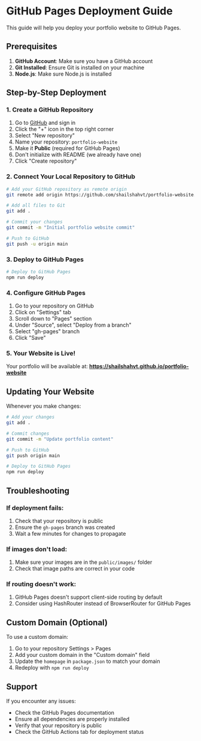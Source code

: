 # GitHub Pages Deployment Guide

This guide will help you deploy your portfolio website to GitHub Pages.

## Prerequisites

1. **GitHub Account**: Make sure you have a GitHub account
2. **Git Installed**: Ensure Git is installed on your machine
3. **Node.js**: Make sure Node.js is installed

## Step-by-Step Deployment

### 1. Create a GitHub Repository

1. Go to [GitHub](https://github.com) and sign in
2. Click the "+" icon in the top right corner
3. Select "New repository"
4. Name your repository: `portfolio-website`
5. Make it **Public** (required for GitHub Pages)
6. Don't initialize with README (we already have one)
7. Click "Create repository"

### 2. Connect Your Local Repository to GitHub

```bash
# Add your GitHub repository as remote origin
git remote add origin https://github.com/shailshahvt/portfolio-website.git

# Add all files to Git
git add .

# Commit your changes
git commit -m "Initial portfolio website commit"

# Push to GitHub
git push -u origin main
```

### 3. Deploy to GitHub Pages

```bash
# Deploy to GitHub Pages
npm run deploy
```

### 4. Configure GitHub Pages

1. Go to your repository on GitHub
2. Click on "Settings" tab
3. Scroll down to "Pages" section
4. Under "Source", select "Deploy from a branch"
5. Select "gh-pages" branch
6. Click "Save"

### 5. Your Website is Live!

Your portfolio will be available at:
**https://shailshahvt.github.io/portfolio-website**

## Updating Your Website

Whenever you make changes:

```bash
# Add your changes
git add .

# Commit changes
git commit -m "Update portfolio content"

# Push to GitHub
git push origin main

# Deploy to GitHub Pages
npm run deploy
```

## Troubleshooting

### If deployment fails:
1. Check that your repository is public
2. Ensure the `gh-pages` branch was created
3. Wait a few minutes for changes to propagate

### If images don't load:
1. Make sure your images are in the `public/images/` folder
2. Check that image paths are correct in your code

### If routing doesn't work:
1. GitHub Pages doesn't support client-side routing by default
2. Consider using HashRouter instead of BrowserRouter for GitHub Pages

## Custom Domain (Optional)

To use a custom domain:

1. Go to your repository Settings > Pages
2. Add your custom domain in the "Custom domain" field
3. Update the `homepage` in `package.json` to match your domain
4. Redeploy with `npm run deploy`

## Support

If you encounter any issues:
- Check the GitHub Pages documentation
- Ensure all dependencies are properly installed
- Verify that your repository is public
- Check the GitHub Actions tab for deployment status 